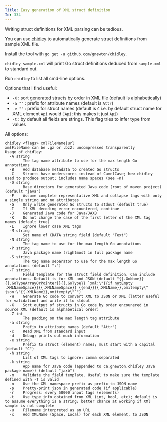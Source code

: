 ```yaml
---
Title: Easy generation of XML struct definition
Id: 334
---
```


Writing struct definitions for XML parsing can be tedious.

You can use [chidley](https://github.com/gnewton/chidley) to automatically generate struct definitions from sample XML file.

Install the tool with `go get -u github.com/gnewton/chidley`.

`chidley sample.xml` will print Go struct definitions deduced from `sample.xml` to standard out.

Run `chidley` to list all cmd-line options.

Options that I find useful:

* `-X` : sort generated structs by order in XML file (default is alphabetically)
* `-a ""` : prefix for attribute names (default is `Attr`)
* `-e ""` : prefix for struct names (default is `C` i.e. by default struct name for XML element `Api` would `CApi`; this makes it just `Api`)
* `-t` : by default all fields are strings. This flag tries to infer type from values

All options:

```
chidley <flags> xmlFileName|url
xmlFileName can be .gz or .bz2: uncompressed transparently
Usage of chidley:
  -A string
        The tag name attribute to use for the max length Go annotations
  -B    Add database metadata to created Go structs
  -C    Structs have underscores instead of CamelCase; how chidley used to produce output; includes name spaces (see -n)
  -D string
        Base directory for generated Java code (root of maven project) (default "java")
  -F    Assume complete representative XML and collapse tags with only a single string and no attributes
  -G    Only write generated Go structs to stdout (default true)
  -I    If XML decoding error encountered, continue
  -J    Generated Java code for Java/JAXB
  -K    Do not change the case of the first letter of the XML tag names (default true)
  -L    Ignore lower case XML tags
  -M string
        Set name of CDATA string field (default "Text")
  -N string
        The tag name to use for the max length Go annotations
  -P string
        Java package name (rightmost in full package name
  -S string
        The tag name separator to use for the max length Go annotations (default ":")
  -T string
        Field template for the struct field definition. Can include annotations. Default is for XML and JSON (default "{{.GoName}} {{.GoTypeArrayOrPointer}}{{.GoType}} `xml:\"{{if notEmpty .XMLNameSpace}}{{.XMLNameSpace}} {{end}}{{.XMLName}},omitempty\" json:\"{{.XMLName}},omitempty\"`")
  -W    Generate Go code to convert XML to JSON or XML (latter useful for validation) and write it to stdout
  -X    Sort output of structs in Go code by order encounered in source XML (default is alphabetical order)
  -Z int
        The padding on the max length tag attribute
  -a string
        Prefix to attribute names (default "Attr")
  -c    Read XML from standard input
  -d    Debug; prints out much information
  -e string
        Prefix to struct (element) names; must start with a capital (default "C")
  -h string
        List of XML tags to ignore; comma separated
  -k string
        App name for Java code (appended to ca.gnewton.chidley Java package name)) (default "jaxb")
  -m    Validate the field template. Useful to make sure the template defined with -T is valid
  -n    Use the XML namespace prefix as prefix to JSON name
  -p    Pretty-print json in generated code (if applicable)
  -r    Progress: every 50000 input tags (elements)
  -t    Use type info obtained from XML (int, bool, etc); default is to assume everything is a string; better chance at working if XMl sample is not complete
  -u    Filename interpreted as an URL
  -x    Add XMLName (Space, Local) for each XML element, to JSON
```
